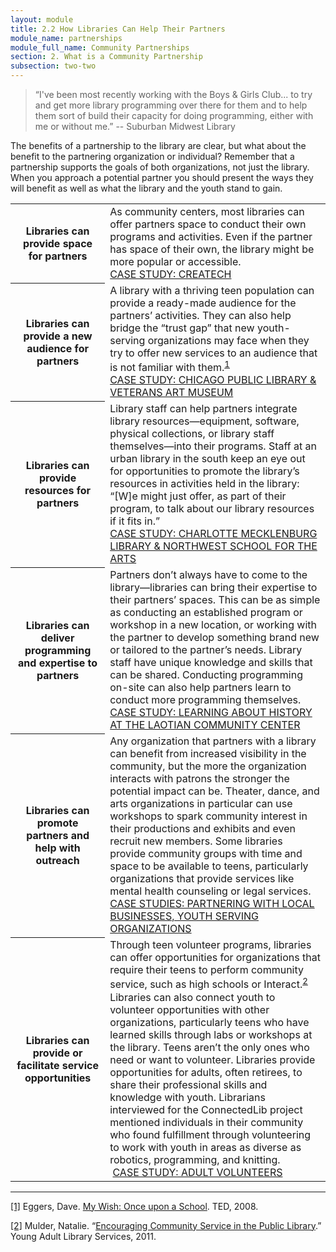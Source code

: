 ```yaml
---
layout: module
title: 2.2 How Libraries Can Help Their Partners
module_name: partnerships
module_full_name: Community Partnerships
section: 2. What is a Community Partnership
subsection: two-two
---
```


>“I've been most recently working with the Boys & Girls Club... to try and get more library programming over there for them and to help them sort of build their capacity for doing programming, either with me or without me.” -- Suburban Midwest Library

The benefits of a partnership to the library are clear, but what about the benefit to the partnering organization or individual? Remember that a partnership supports the goals of both organizations, not just the library. When you approach a potential partner you should present the ways they will benefit as well as what the library and the youth stand to gain.  


<table class="colorful-th">
<tr><th width="30%">Libraries can provide space for partners</tH><td>As community centers, most libraries can offer partners space to conduct their own programs and activities. Even if the partner has space of their own, the library might be more popular or accessible.<br>
  <a href="" target="_blank">CASE STUDY: CREATECH</a></td></tr>

<tr><th>Libraries can provide a new audience for partners</th><td>A library with a thriving teen population can provide a ready-made audience for the partners’ activities. They can also help bridge the “trust gap” that new youth-serving organizations may face when they try to offer new services to an audience that is not familiar with them.<sup><a href="#fn1" name="1">1</a></sup><br>
<a href="" target="_blank">CASE STUDY: CHICAGO PUBLIC LIBRARY & VETERANS ART MUSEUM</a></td></tr>

<tr><th>Libraries can provide resources for partners</th><td>Library staff can help partners integrate library resources—equipment, software, physical collections, or library staff themselves—into their programs. Staff at an urban library in the south keep an eye out for opportunities to promote the library’s resources in activities held in the library: “[W]e might just offer, as part of their program, to talk about our library resources if it fits in.”<br><a href="" target="_blank">CASE STUDY: CHARLOTTE MECKLENBURG LIBRARY & NORTHWEST SCHOOL FOR THE ARTS</a></td></tr>

<tr><th>Libraries can deliver programming and expertise to partners</th><td>Partners don’t always have to come to the library—libraries can bring their expertise to their partners’ spaces. This can be as simple as conducting an established program or workshop in a new location, or working with the partner to develop something brand new or tailored to the partner’s needs. Library staff have unique knowledge and skills that can be shared. Conducting programming on-site can also help partners learn to conduct more programming themselves.<br><a href="" target="_blank">CASE STUDY: LEARNING ABOUT HISTORY AT THE LAOTIAN COMMUNITY CENTER</a></td></tr>

<tr><th>Libraries can promote partners and help with outreach</th><td>Any organization that partners with a library can benefit from increased visibility in the community, but the more the organization interacts with patrons the stronger the potential impact can be. Theater, dance, and arts organizations in particular can use workshops to spark community interest in their productions and exhibits and even recruit new members. Some libraries provide community groups with time and space to be available to teens, particularly organizations that provide services like mental health counseling or legal services.<br><a href="" target="_blank">CASE STUDIES: PARTNERING WITH LOCAL BUSINESSES, YOUTH SERVING ORGANIZATIONS</a></td></tr>

<tr><th>Libraries can provide or facilitate service opportunities</th><td>Through teen volunteer programs, libraries can offer opportunities for organizations that require their teens to perform community service, such as high schools or Interact.<sup><a href="#fn2" name="2">2</a></sup> Libraries can also connect youth to volunteer opportunities with other organizations, particularly teens who have learned skills through labs or workshops at the library.  
Teens aren’t the only ones who need or want to volunteer. Libraries provide opportunities for adults, often retirees, to share their professional skills and knowledge with youth. Librarians interviewed for the ConnectedLib project mentioned individuals in their community who found fulfillment through volunteering to work with youth in areas as diverse as robotics, programming, and knitting.<br> <a href="" target="_blank">CASE STUDY: ADULT VOLUNTEERS</a></td></tr>
</table>

<hr/>

<a name="fn1" href="#1">[1]</a> Eggers, Dave. [My Wish: Once upon a School](https://www.ted.com/talks/dave_eggers_makes_his_ted_prize_wish_once_upon_a_school). TED, 2008.

<a name="fn2" href="#2">[2]</a> Mulder, Natalie. “[Encouraging Community Service in the Public Library](https://www.questia.com/library/journal/1G1-272078177/encouraging-community-service-in-the-public-library).” Young Adult Library Services, 2011. 

